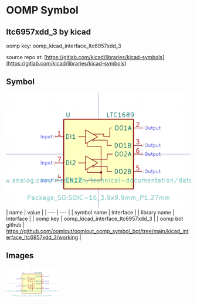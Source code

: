 # OOMP Symbol  
## ltc6957xdd_3  by kicad  
  
oomp key: oomp_kicad_interface_ltc6957xdd_3  
  
source repo at: [https://gitlab.com/kicad/libraries/kicad-symbols](https://gitlab.com/kicad/libraries/kicad-symbols)  
## Symbol  
  
[![working.png](working_600.png)](working.png)  
| name | value | 
| --- | --- | 
| symbol name | Interface | 
| library name | Interface | 
| oomp key | oomp_kicad_interface_ltc6957xdd_3 | 
| oomp bot github | https://github.com/oomlout/oomlout_oomp_symbol_bot/tree/main/kicad_interface_ltc6957xdd_3/working | 
## Images  
  
[![working.png](working_140.png)](working.png)  
